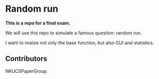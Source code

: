# Random run

**This is a repo for a final exam.**

We will use this repo to simulate a famous question: random run.

I want to realize not only the base function, but also GUI and statistics.



## Contributors

NKUCSPaperGroup